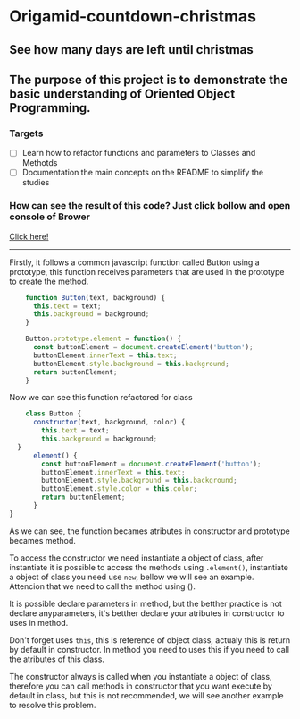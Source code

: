 # Origamid-countdown-christmas

## See how many days are left until christmas

## The purpose of this project is to demonstrate the basic understanding of Oriented Object Programming. 

### Targets

- [ ] Learn how to refactor functions and parameters to Classes and Methotds
- [ ] Documentation the main concepts on the README to simplify the studies

### How can see the result of this code? Just click bollow and open console of Brower

[Click here!](https://luanperosa.github.io/origamid-countdown/)

___

Firstly, it follows a common javascript function called Button using a prototype, this function receives parameters that are used in the prototype to create the method.

```javascript
    function Button(text, background) {
      this.text = text;
      this.background = background;
    }

    Button.prototype.element = function() {
      const buttonElement = document.createElement('button');
      buttonElement.innerText = this.text;
      buttonElement.style.background = this.background;
      return buttonElement;
    }
```

Now we can see this function refactored for class 
```javascript 
    class Button {
      constructor(text, background, color) {
        this.text = text;
        this.background = background;
  }
      element() {
        const buttonElement = document.createElement('button');
        buttonElement.innerText = this.text;
        buttonElement.style.background = this.background;
        buttonElement.style.color = this.color;
        return buttonElement;
      }
}
```

As we can see, the function becames atributes in constructor and prototype becames method.

To access the constructor we need instantiate a object of class, after instantiate it is possible to access the methods using ```.element()```, instantiate a object of class you need use ```new```, bellow we will see an example. Attencion that we need to call the method using (). 

It is possible declare parameters in method, but the betther practice is not declare anyparameters, it's betther declare your atributes in constructor to uses in method.

Don't forget uses ```this```, this is reference of object class, actualy this is return by default in constructor. In method you need to uses this if you need to call the atributes of this class. 

The constructor always is called when you instantiate a object of class, therefore you can call methods in constructor that you want execute by default in class, but this is not recommended, we will see another example to resolve this problem. 
